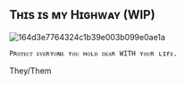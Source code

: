 ## Tʜɪs ɪs ᴍʏ Hɪɢʜᴡᴀʏ (WIP)
![164d3e7764324c1b39e003b099e0ae1a](https://github.com/user-attachments/assets/c8a2dd7f-3c27-4353-af2a-db928512acde)

` Pʀᴏᴛᴇᴄᴛ ᴇᴠᴇʀʏᴏɴᴇ ʏᴏᴜ ʜᴏʟᴅ ᴅᴇᴀʀ WITH ʏᴏᴜʀ ʟɪғᴇ. `



They/Them

